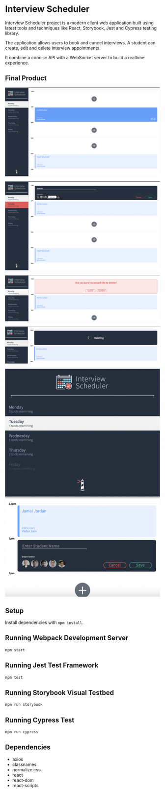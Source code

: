 # Interview Scheduler

Interview Scheduler project is a modern client web application built using latest tools and techniques like React, Storybook, Jest and Cypress testing library.

The application allows users to book and cancel interviews. A student can create, edit and delete interview appointments.

It combine a concise API with a WebSocket server to build a realtime experience.

## Final Product

!["Screenshot of Home page"](https://github.com/sharonshlee/scheduler/blob/master/docs/home.png)

!["Screenshot of Book Interview"](https://github.com/sharonshlee/scheduler/blob/master/docs/book-interview.png)

!["Screenshot of Confirm Delete"](https://github.com/sharonshlee/scheduler/blob/master/docs/confirm-delete.png)

!["Screenshot of Deleting status"](https://github.com/sharonshlee/scheduler/blob/master/docs/deleting.png)

!["Screenshot of Mobile View"](https://github.com/sharonshlee/scheduler/blob/master/docs/mobile-view.png)

## Setup

Install dependencies with `npm install`.

## Running Webpack Development Server

```sh
npm start
```

## Running Jest Test Framework

```sh
npm test
```

## Running Storybook Visual Testbed

```sh
npm run storybook
```

## Running Cypress Test

```sh
npm run cypress
```

## Dependencies

- axios
- classnames
- normalize.css
- react
- react-dom
- react-scripts
